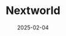 ---  
layout: startup_page  
title: "Nextworld"  
id: "nextw.com"  
permalink: "/nextworldnextw.com02042025/"  
website: "https://www.nextw.com/"  
funding_round: "Series F"  
funding_amount: "$65M"  
investors: "McVaney Investment Partnership"  
about: "Nextworld provides enterprise platforms enabling businesses to create tailored software solutions. Their platform integrates with existing ERP systems, improving efficiency without disrupting core processes, and offers AI-driven solutions for scalability and flexibility."  
markets: "Software, Manufacturing, Distribution, Enterprise Software, Information Technology, Developer Platform"  
hq: "Greenwood Village, Colorado, United States"  
founded_year: "2016"  
linkedin: "https://www.linkedin.com/company/nextworld"  
twitter: "https://twitter.com/NextWorldInc"  
instagram: ""  
facebook: "https://www.facebook.com/nextworldnet/"  
crunchbase: "https://www.crunchbase.com/organization/nextworld"  
pitchbook: "https://pitchbook.com/profiles/company/321324-76"  

date_display: "04-Feb-2025"  
date: "2025-02-04"

# SEO Optimization  
meta_title: "Nextworld - Series F Funding ($65M)"  
meta_description: "Nextworld, Nextworld provides enterprise platforms enabling businesses to create tailored software solutions. Their platform integrates with existing ERP systems..."  
meta_keywords: "Nextworld, Software, Manufacturing, Distribution, Enterprise Software, Information Technology, Developer Platform, Series F funding"  
canonical_url: "https://startup.projectstartups.com/nextworldnextw.com02042025/"  
---